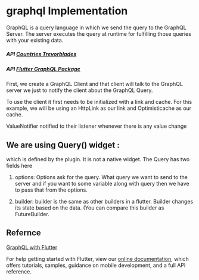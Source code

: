 # graphql Implementation

   GraphQL is a query language in which we send the query to the GraphQL Server. 
   The server executes the query at runtime for fulfilling those queries with your existing data.
   
   ##### API [Countries Trevorblades](https://countries.trevorblades.com/)
   ##### API [Flutter GraphQL Package](https://pub.dev/packages/graphql_flutter#aws-appsync-support)
  
   First, we create a GraphQL Client and that client will talk to the GraphQL server we just to notify the client about the GraphQL Query.
   
   To use the client it first needs to be initialized with a link and cache. For this example, we will be using an HttpLink as our link and Optimisticache as our cache.
   
   ValueNotifier notified to their listener whenever there is any value change
   
   ## We are using Query() widget :
   which is defined by the plugin. It is not a native widget. The Query has two fields here
   1. options: 
     Options ask for the query. What query we want to send to the server and if you want to some variable along with query then we have to pass that from the options.
   
   2. builder: 
     builder is the same as other builders in a flutter. Builder changes its state based on the data. (You can compare this builder as FutureBuilder.
     
  
  
  ## Refernce
   
   [GraphQL with Flutter](https://medium.com/flutter-community/graphql-with-flutter-d974abcd2ccc)

For help getting started with Flutter, view our
[online documentation](https://flutter.dev/docs), which offers tutorials,
samples, guidance on mobile development, and a full API reference.
